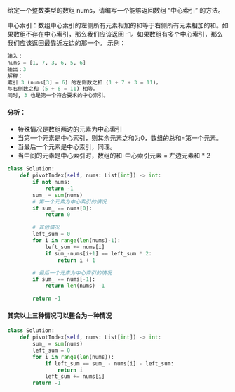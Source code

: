 给定一个整数类型的数组 nums，请编写一个能够返回数组 “中心索引” 的方法。

中心索引：数组中心索引的左侧所有元素相加的和等于右侧所有元素相加的和。如果数组不存在中心索引，那么我们应该返回 -1。如果数组有多个中心索引，那么我们应该返回最靠近左边的那一个。
示例：
```python
输入：
nums = [1, 7, 3, 6, 5, 6]
输出：3
解释：
索引 3 (nums[3] = 6) 的左侧数之和 (1 + 7 + 3 = 11)，
与右侧数之和 (5 + 6 = 11) 相等。
同时, 3 也是第一个符合要求的中心索引。
```

#### 分析：
* 特殊情况是数组两边的元素为中心索引
* 当第一个元素是中心索引，则其余元素之和为0，数组的总和=第一个元素。
* 当最后一个元素是中心索引，同理。
* 当中间的元素是中心索引时，数组的和-中心索引元素 = 左边元素和 * 2

```python
class Solution:
    def pivotIndex(self, nums: List[int]) -> int:
        if not nums:
            return -1
        sum_ = sum(nums)
        # 第一个元素为中心索引的情况
        if sum_ == nums[0]:
            return 0

        # 其他情况
        left_sum = 0
        for i in range(len(nums)-1):
            left_sum += nums[i]
            if sum_-nums[i+1] == left_sum * 2:
                return i + 1

        # 最后一个元素为中心索引的情况
        if sum_ == nums[-1]:
            return len(nums) -1

        return -1
```

#### 其实以上三种情况可以整合为一种情况
```python
class Solution:
    def pivotIndex(self, nums: List[int]) -> int:
        sum_ = sum(nums)
        left_sum = 0
        for i in range(len(nums)):
            if left_sum == sum_ - nums[i] - left_sum:
                return i
            left_sum += nums[i]
        return -1
```
